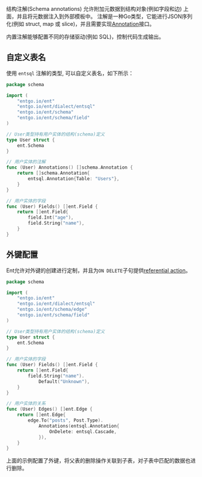 结构注解(Schema annotations) 允许附加元数据到结构对象(例如字段和边) 上面，并且将元数据注入到外部模板中。 注解是一种Go类型，它能进行JSON序列化(例如 struct, map 或 slice)，并且需要实现[Annotation](https://pkg.go.dev/entgo.io/ent/schema?tab=doc#Annotation)接口。

内置注解能够配置不同的存储驱动(例如 SQL)，控制代码生成输出。

## 自定义表名

使用 `entsql` 注解的类型, 可以自定义表名，如下所示：

```go
package schema

import (
    "entgo.io/ent"
    "entgo.io/ent/dialect/entsql"
    "entgo.io/ent/schema"
    "entgo.io/ent/schema/field"
)

// User类型持有用户实体的结构(schema)定义
type User struct {
    ent.Schema
}

// 用户实体的注解
func (User) Annotations() []schema.Annotation {
    return []schema.Annotation{
        entsql.Annotation{Table: "Users"},
    }
}

// 用户实体的字段
func (User) Fields() []ent.Field {
    return []ent.Field{
        field.Int("age"),
        field.String("name"),
    }
}
```

## 外键配置

Ent允许对外键的创建进行定制，并且为`ON DELETE`子句提供[referential action](https://dev.mysql.com/doc/refman/8.0/en/create-table-foreign-keys.html#foreign-key-referential-actions)。

```go
package schema

import (
    "entgo.io/ent"
    "entgo.io/ent/dialect/entsql"
    "entgo.io/ent/schema/edge"
    "entgo.io/ent/schema/field"
)

// User类型持有用户实体的结构(schema)定义
type User struct {
    ent.Schema
}

// 用户实体的字段
func (User) Fields() []ent.Field {
    return []ent.Field{
        field.String("name").
            Default("Unknown"),
    }
}

// 用户实体的关系
func (User) Edges() []ent.Edge {
    return []ent.Edge{
        edge.To("posts", Post.Type).
            Annotations(entsql.Annotation{
                OnDelete: entsql.Cascade,
            }),
    }
}
```

上面的示例配置了外键，将父表的删除操作关联到子表，对子表中匹配的数据也进行删除。
